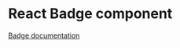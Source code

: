 <!-- @license CC0-1.0 -->

# React Badge component

[Badge documentation](../../../css/src/components/badge/README.md)
